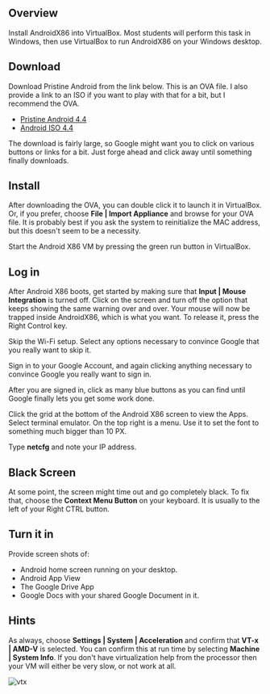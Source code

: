 ## Overview

Install AndroidX86 into VirtualBox. Most students will perform this task in Windows, then use VirtualBox to run AndroidX86 on your Windows desktop.

## Download 
Download Pristine Android from the link below. This is an OVA file. I also provide a link to an ISO if you want to play with that for a bit, but I recommend the OVA.

- [Pristine Android 4.4][pa]
- [Android ISO 4.4][ai]

[pa]:https://drive.google.com/file/d/0B25UTAlOfPRGVC1BSGpIc25LT3c/view?usp=sharing
[ai]:https://drive.google.com/file/d/0B25UTAlOfPRGRjRtUlVOczVWNHc/view?usp=sharing

The download is fairly large, so Google might want you to click on various buttons or links for a bit. Just forge ahead and click away until something finally downloads.

## Install

After downloading the OVA, you can double click it to launch it in VirtualBox. Or, if you prefer, choose **File | Import Appliance** and browse for your OVA file. It is probably best if you ask the system to reinitialize the MAC address, but this doesn't seem to be a necessity.

Start the Android X86 VM by pressing the green run button in VirtualBox.

## Log in

After Android X86 boots, get started by making sure that **Input | Mouse Integration** is turned off. Click on the screen and turn off the option that keeps showing the same warning over and over. Your mouse will now be trapped inside AndroidX86, which is what you want. To release it, press the Right Control key.

Skip the Wi-Fi setup. Select any options necessary to convince Google that you really want to skip it.

Sign in to your Google Account, and again clicking anything necessary to convince Google you really want to sign in.

After you are signed in, click as many blue buttons as you can find until Google finally lets you get some work done.

Click the grid at the bottom of the Android X86 screen to view the Apps. Select terminal emulator. On the top right is a menu. Use it to set the font to something much bigger than 10 PX.

Type **netcfg** and note your IP address.

## Black Screen

At some point, the screen might time out and go completely black. To fix that, choose the **Context Menu Button** on your keyboard. It is usually to the left of your Right CTRL button.

## Turn it in

Provide screen shots of: 

- Android home screen running on your desktop.
- Android App View
- The Google Drive App
- Google Docs with your shared Google Document in it.

## Hints

As always, choose **Settings | System | Acceleration** and confirm that **VT-x | AMD-V** is selected. You can confirm this at run time by selecting **Machine | System Info**. If you don't have virtualization help from the processor then your VM will either be very slow, or not work at all.

![vtx](https://s3.amazonaws.com/bucket01.elvenware.com/images/VirtualBoxVtxInfoAndroid.png)

